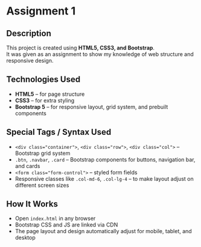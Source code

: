 # Assignment 1

## Description
This project is created using **HTML5, CSS3, and Bootstrap**.  
It was given as an assignment to show my knowledge of web structure and responsive design.  

## Technologies Used
- **HTML5** – for page structure  
- **CSS3** – for extra styling  
- **Bootstrap 5** – for responsive layout, grid system, and prebuilt components  

## Special Tags / Syntax Used
- `<div class="container">`, `<div class="row">`, `<div class="col">` – Bootstrap grid system  
- `.btn`, `.navbar`, `.card` – Bootstrap components for buttons, navigation bar, and cards  
- `<form class="form-control">` – styled form fields  
- Responsive classes like `.col-md-6`, `.col-lg-4` – to make layout adjust on different screen sizes  

## How It Works
- Open `index.html` in any browser  
- Bootstrap CSS and JS are linked via CDN  
- The page layout and design automatically adjust for mobile, tablet, and desktop
